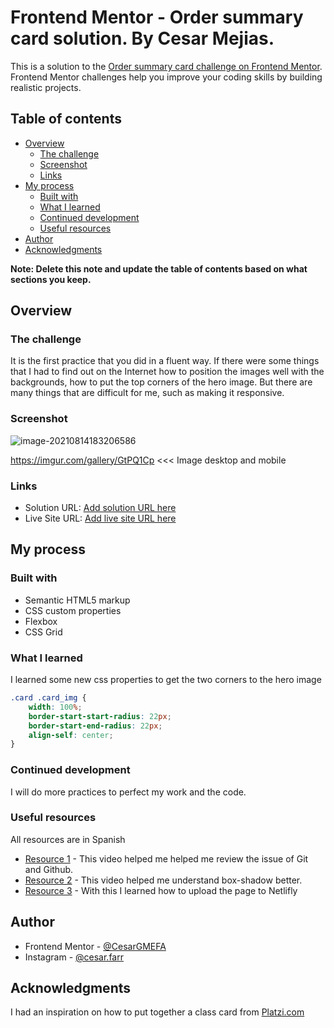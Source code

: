 # Frontend Mentor - Order summary card solution. By Cesar Mejias.

This is a solution to the [Order summary card challenge on Frontend Mentor](https://www.frontendmentor.io/challenges/order-summary-component-QlPmajDUj). Frontend Mentor challenges help you improve your coding skills by building realistic projects. 

## Table of contents

- [Overview](#overview)
  - [The challenge](#the-challenge)
  - [Screenshot](#screenshot)
  - [Links](#links)
- [My process](#my-process)
  - [Built with](#built-with)
  - [What I learned](#what-i-learned)
  - [Continued development](#continued-development)
  - [Useful resources](#useful-resources)
- [Author](#author)
- [Acknowledgments](#acknowledgments)

**Note: Delete this note and update the table of contents based on what sections you keep.**

## Overview

### The challenge

It is the first practice that you did in a fluent way. If there were some things that I had to find out on the Internet how to position the images well with the backgrounds, how to put the top corners of the hero image. But there are many things that are difficult for me, such as making it responsive.

### Screenshot

![image-20210814183206586](C:\Users\Cesar\AppData\Roaming\Typora\typora-user-images\image-20210814183206586.png)

https://imgur.com/gallery/GtPQ1Cp <<< Image desktop and mobile

### Links

- Solution URL: [Add solution URL here](https://www.frontendmentor.io/solutions/site-for-desktop-and-try-to-make-it-responsive-without-media-queries-3cMFbeKMe)
- Live Site URL: [Add live site URL here](https://order-summary-cesarm.netlify.app/)

## My process

### Built with

- Semantic HTML5 markup
- CSS custom properties
- Flexbox
- CSS Grid

### What I learned

I learned some new css properties to get the two corners to the hero image

```css
.card .card_img {
    width: 100%;
    border-start-start-radius: 22px;
    border-start-end-radius: 22px;
    align-self: center;
}
```
### Continued development

I will do more practices to perfect my work and the code.

### Useful resources

All resources are in Spanish

- [Resource 1](https://www.youtube.com/watch?v=HiXLkL42tMU) - This video helped me helped me review the issue of Git and Github.
- [Resource 2](https://www.youtube.com/watch?v=bv2bptov9Is) - This video helped me understand box-shadow better.
- [Resource 3](https://www.youtube.com/watch?v=lC4aTfWm7Xg) - With this I learned how to upload the page to Netlifly

## Author

- Frontend Mentor - [@CesarGMEFA](https://www.frontendmentor.io/profile/CesarGMEFA)
- Instagram - [@cesar.farr](https://www.instagram.com)

## Acknowledgments

I had an inspiration on how to put together a class card from [Platzi.com](www.platzi.com)
